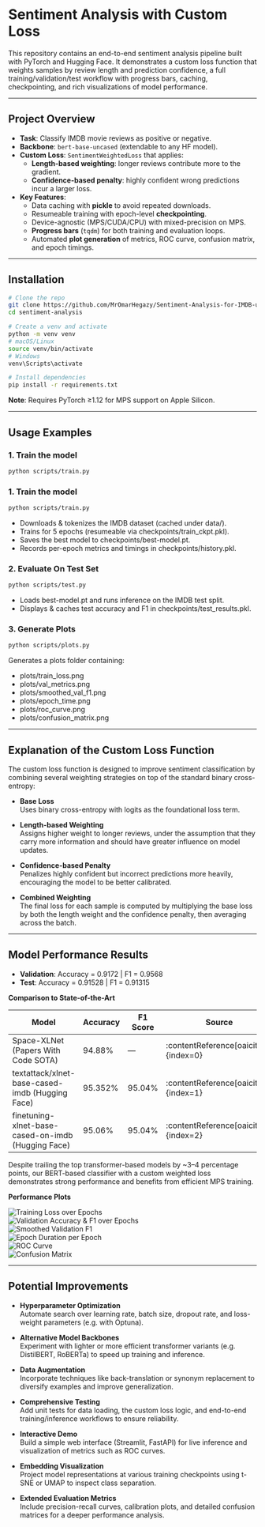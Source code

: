 # Sentiment Analysis with Custom Loss

This repository contains an end-to-end sentiment analysis pipeline built with PyTorch and Hugging Face. It demonstrates a custom loss function that weights samples by review length and prediction confidence, a full training/validation/test workflow with progress bars, caching, checkpointing, and rich visualizations of model performance.

---

## Project Overview

- **Task**: Classify IMDB movie reviews as positive or negative.
- **Backbone**: `bert-base-uncased` (extendable to any HF model).
- **Custom Loss**: `SentimentWeightedLoss` that applies:
  - **Length-based weighting**: longer reviews contribute more to the gradient.
  - **Confidence-based penalty**: highly confident wrong predictions incur a larger loss.
- **Key Features**:
  - Data caching with **pickle** to avoid repeated downloads.
  - Resumeable training with epoch-level **checkpointing**.
  - Device-agnostic (MPS/CUDA/CPU) with mixed-precision on MPS.
  - **Progress bars** (`tqdm`) for both training and evaluation loops.
  - Automated **plot generation** of metrics, ROC curve, confusion matrix, and epoch timings.

---

## Installation

```bash
# Clone the repo
git clone https://github.com/MrOmarHegazy/Sentiment-Analysis-for-IMDB-using-Deep-Learning.git
cd sentiment-analysis

# Create a venv and activate
python -m venv venv
# macOS/Linux
source venv/bin/activate
# Windows
venv\Scripts\activate

# Install dependencies
pip install -r requirements.txt

```

**Note**: Requires PyTorch ≥1.12 for MPS support on Apple Silicon.

---

## Usage Examples

### 1. Train the model

```bash
python scripts/train.py
```

### 1. Train the model

```bash
python scripts/train.py
```

- Downloads & tokenizes the IMDB dataset (cached under data/).
- Trains for 5 epochs (resumeable via checkpoints/train_ckpt.pkl).
- Saves the best model to checkpoints/best-model.pt.
- Records per-epoch metrics and timings in checkpoints/history.pkl.

### 2. Evaluate On Test Set

```bash
python scripts/test.py
```

- Loads best-model.pt and runs inference on the IMDB test split.
- Displays & caches test accuracy and F1 in checkpoints/test_results.pkl.

### 3. Generate Plots

```bash
python scripts/plots.py
```

Generates a plots folder containing:

- plots/train_loss.png
- plots/val_metrics.png
- plots/smoothed_val_f1.png
- plots/epoch_time.png
- plots/roc_curve.png
- plots/confusion_matrix.png

---

## Explanation of the Custom Loss Function

The custom loss function is designed to improve sentiment classification by combining several weighting strategies on top of the standard binary cross-entropy:

- **Base Loss**  
  Uses binary cross-entropy with logits as the foundational loss term.

- **Length-based Weighting**  
  Assigns higher weight to longer reviews, under the assumption that they carry more information and should have greater influence on model updates.

- **Confidence-based Penalty**  
  Penalizes highly confident but incorrect predictions more heavily, encouraging the model to be better calibrated.

- **Combined Weighting**  
  The final loss for each sample is computed by multiplying the base loss by both the length weight and the confidence penalty, then averaging across the batch.

---

##  Model Performance Results

- **Validation**: Accuracy = 0.9172 | F1 = 0.9568  
- **Test**: Accuracy = 0.91528 | F1 = 0.91315  

**Comparison to State-of-the-Art**

| Model                                              | Accuracy | F1 Score | Source                                  |
|----------------------------------------------------|----------|----------|-----------------------------------------|
| Space-XLNet (Papers With Code SOTA)                | 94.88%   | —        | :contentReference[oaicite:0]{index=0} |
| textattack/xlnet-base-cased-imdb (Hugging Face)    | 95.352%  | 95.04%   | :contentReference[oaicite:1]{index=1} |
| finetuning-xlnet-base-cased-on-imdb (Hugging Face) | 95.06%   | 95.04%   | :contentReference[oaicite:2]{index=2} |

Despite trailing the top transformer-based models by ~3–4 percentage points, our BERT-based classifier with a custom weighted loss demonstrates strong performance and benefits from efficient MPS training.

**Performance Plots**

![Training Loss over Epochs](plots/train_loss.png)  
![Validation Accuracy & F1 over Epochs](plots/val_metrics.png)  
![Smoothed Validation F1](plots/smoothed_val_f1.png)  
![Epoch Duration per Epoch](plots/epoch_time.png)  
![ROC Curve](plots/roc_curve.png)  
![Confusion Matrix](plots/confusion_matrix.png)  


---

## Potential Improvements

- **Hyperparameter Optimization**  
  Automate search over learning rate, batch size, dropout rate, and loss-weight parameters (e.g. with Optuna).

- **Alternative Model Backbones**  
  Experiment with lighter or more efficient transformer variants (e.g. DistilBERT, RoBERTa) to speed up training and inference.

- **Data Augmentation**  
  Incorporate techniques like back-translation or synonym replacement to diversify examples and improve generalization.

- **Comprehensive Testing**  
  Add unit tests for data loading, the custom loss logic, and end-to-end training/inference workflows to ensure reliability.

- **Interactive Demo**  
  Build a simple web interface (Streamlit, FastAPI) for live inference and visualization of metrics such as ROC curves.

- **Embedding Visualization**  
  Project model representations at various training checkpoints using t-SNE or UMAP to inspect class separation.

- **Extended Evaluation Metrics**  
  Include precision-recall curves, calibration plots, and detailed confusion matrices for a deeper performance analysis.
